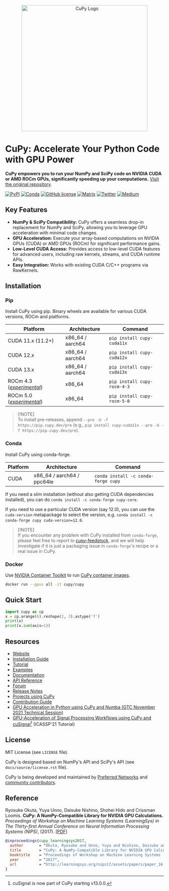 <div align="center">
  <img src="https://raw.githubusercontent.com/cupy/cupy/main/docs/image/cupy_logo_1000px.png" width="400" alt="CuPy Logo">
</div>

# CuPy: Accelerate Your Python Code with GPU Power

**CuPy empowers you to run your NumPy and SciPy code on NVIDIA CUDA or AMD ROCm GPUs, significantly speeding up your computations.**  [Visit the original repository](https://github.com/cupy/cupy).

[![PyPI](https://img.shields.io/pypi/v/cupy)](https://pypi.python.org/pypi/cupy)
[![Conda](https://img.shields.io/badge/conda--forge-cupy-blue)](https://anaconda.org/conda-forge/cupy)
[![GitHub license](https://img.shields.io/github/license/cupy/cupy)](https://github.com/cupy/cupy)
[![Matrix](https://img.shields.io/matrix/cupy_community:gitter.im?server_fqdn=matrix.org)](https://gitter.im/cupy/community)
[![Twitter](https://img.shields.io/twitter/follow/CuPy_Team?label=%40CuPy_Team)](https://twitter.com/CuPy_Team)
[![Medium](https://img.shields.io/badge/Medium-CuPy-teal)](https://medium.com/cupy-team)

## Key Features

*   **NumPy & SciPy Compatibility:**  CuPy offers a seamless drop-in replacement for NumPy and SciPy, allowing you to leverage GPU acceleration with minimal code changes.
*   **GPU Acceleration:**  Execute your array-based computations on NVIDIA GPUs (CUDA) or AMD GPUs (ROCm) for significant performance gains.
*   **Low-Level CUDA Access:**  Provides access to low-level CUDA features for advanced users, including raw kernels, streams, and CUDA runtime APIs.
*   **Easy Integration:** Works with existing CUDA C/C++ programs via RawKernels.

## Installation

### Pip

Install CuPy using pip. Binary wheels are available for various CUDA versions, ROCm and platforms.

| Platform              | Architecture      | Command                                                       |
| --------------------- | ----------------- | ------------------------------------------------------------- |
| CUDA 11.x (11.2+)     | x86_64 / aarch64  | `pip install cupy-cuda11x`                                    |
| CUDA 12.x             | x86_64 / aarch64  | `pip install cupy-cuda12x`                                    |
| CUDA 13.x             | x86_64 / aarch64  | `pip install cupy-cuda13x`                                    |
| ROCm 4.3 (*[experimental](https://docs.cupy.dev/en/latest/install.html#using-cupy-on-amd-gpu-experimental)*)          | x86_64            | `pip install cupy-rocm-4-3`                                   |
| ROCm 5.0 (*[experimental](https://docs.cupy.dev/en/latest/install.html#using-cupy-on-amd-gpu-experimental)*)          | x86_64            | `pip install cupy-rocm-5-0`                                   |

> [!NOTE]\
> To install pre-releases, append `--pre -U -f https://pip.cupy.dev/pre` (e.g., `pip install cupy-cuda11x --pre -U -f https://pip.cupy.dev/pre`).

### Conda

Install CuPy using conda-forge.

| Platform              | Architecture                | Command                                                       |
| --------------------- | --------------------------- | ------------------------------------------------------------- |
| CUDA                  | x86_64 / aarch64 / ppc64le  | `conda install -c conda-forge cupy`                           |

If you need a slim installation (without also getting CUDA dependencies installed), you can do `conda install -c conda-forge cupy-core`.

If you need to use a particular CUDA version (say 12.0), you can use the `cuda-version` metapackage to select the version, e.g. `conda install -c conda-forge cupy cuda-version=12.0`.

> [!NOTE]\
> If you encounter any problem with CuPy installed from `conda-forge`, please feel free to report to [cupy-feedstock](https://github.com/conda-forge/cupy-feedstock/issues), and we will help investigate if it is just a packaging issue in `conda-forge`'s recipe or a real issue in CuPy.

### Docker

Use [NVIDIA Container Toolkit](https://docs.nvidia.com/datacenter/cloud-native/container-toolkit/overview.html) to run [CuPy container images](https://hub.docker.com/r/cupy/cupy).

```bash
docker run --gpus all -it cupy/cupy
```

## Quick Start

```python
import cupy as cp
x = cp.arange(6).reshape(2, 3).astype('f')
print(x)
print(x.sum(axis=1))
```

## Resources

*   [Website](https://cupy.dev/)
*   [Installation Guide](https://docs.cupy.dev/en/stable/install.html)
*   [Tutorial](https://docs.cupy.dev/en/stable/user_guide/basic.html)
*   [Examples](https://github.com/cupy/cupy/tree/main/examples)
*   [Documentation](https://docs.cupy.dev/en/stable/)
*   [API Reference](https://docs.cupy.dev/en/stable/reference/)
*   [Forum](https://groups.google.com/forum/#!forum/cupy)
*   [Release Notes](https://github.com/cupy/cupy/releases)
*   [Projects using CuPy](https://github.com/cupy/cupy/wiki/Projects-using-CuPy)
*   [Contribution Guide](https://docs.cupy.dev/en/stable/contribution.html)
*   [GPU Acceleration in Python using CuPy and Numba (GTC November 2021 Technical Session)](https://www.nvidia.com/en-us/on-demand/session/gtcfall21-a31149/)
*   [GPU-Acceleration of Signal Processing Workflows using CuPy and cuSignal[^1] (ICASSP'21 Tutorial)](https://github.com/awthomp/cusignal-icassp-tutorial)

[^1]: cuSignal is now part of CuPy starting v13.0.0.

## License

MIT License (see `LICENSE` file).

CuPy is designed based on NumPy's API and SciPy's API (see `docs/source/license.rst` file).

CuPy is being developed and maintained by [Preferred Networks](https://www.preferred.jp/en/) and [community contributors](https://github.com/cupy/cupy/graphs/contributors).

## Reference

Ryosuke Okuta, Yuya Unno, Daisuke Nishino, Shohei Hido and Crissman Loomis.
**CuPy: A NumPy-Compatible Library for NVIDIA GPU Calculations.**
*Proceedings of Workshop on Machine Learning Systems (LearningSys) in The Thirty-first Annual Conference on Neural Information Processing Systems (NIPS)*, (2017).
[[PDF](http://learningsys.org/nips17/assets/papers/paper_16.pdf)]

```bibtex
@inproceedings{cupy_learningsys2017,
  author       = "Okuta, Ryosuke and Unno, Yuya and Nishino, Daisuke and Hido, Shohei and Loomis, Crissman",
  title        = "CuPy: A NumPy-Compatible Library for NVIDIA GPU Calculations",
  booktitle    = "Proceedings of Workshop on Machine Learning Systems (LearningSys) in The Thirty-first Annual Conference on Neural Information Processing Systems (NIPS)",
  year         = "2017",
  url          = "http://learningsys.org/nips17/assets/papers/paper_16.pdf"
}
```